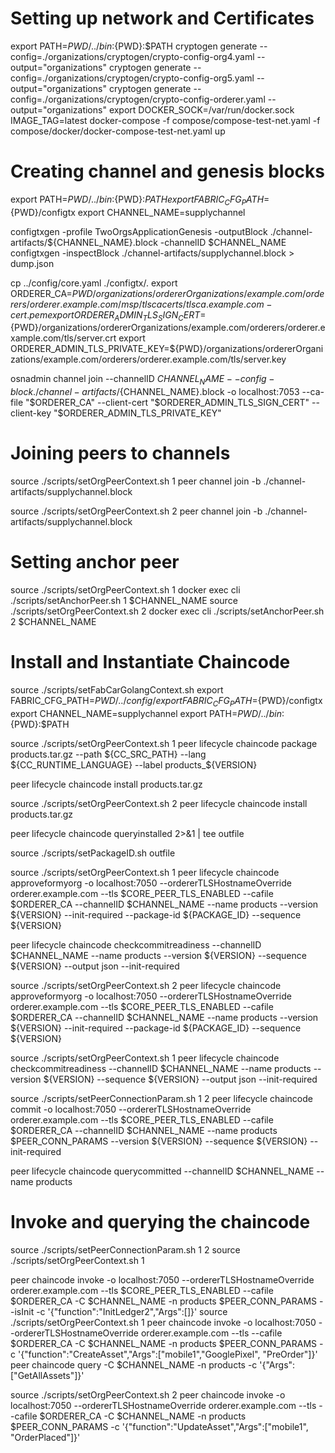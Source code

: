 # Setting up network and Certificates
export PATH=${PWD}/../bin:${PWD}:$PATH
cryptogen generate --config=./organizations/cryptogen/crypto-config-org4.yaml --output="organizations"
cryptogen generate --config=./organizations/cryptogen/crypto-config-org5.yaml --output="organizations"
cryptogen generate --config=./organizations/cryptogen/crypto-config-orderer.yaml --output="organizations"
export DOCKER_SOCK=/var/run/docker.sock
IMAGE_TAG=latest docker-compose -f compose/compose-test-net.yaml -f compose/docker/docker-compose-test-net.yaml up

# Creating channel and genesis blocks
export PATH=${PWD}/../bin:${PWD}:$PATH
export FABRIC_CFG_PATH=${PWD}/configtx
export CHANNEL_NAME=supplychannel

configtxgen -profile TwoOrgsApplicationGenesis -outputBlock ./channel-artifacts/${CHANNEL_NAME}.block -channelID $CHANNEL_NAME
configtxgen -inspectBlock ./channel-artifacts/supplychannel.block > dump.json

cp ../config/core.yaml ./configtx/.
export ORDERER_CA=${PWD}/organizations/ordererOrganizations/example.com/orderers/orderer.example.com/msp/tlscacerts/tlsca.example.com-cert.pem
export ORDERER_ADMIN_TLS_SIGN_CERT=${PWD}/organizations/ordererOrganizations/example.com/orderers/orderer.example.com/tls/server.crt
export ORDERER_ADMIN_TLS_PRIVATE_KEY=${PWD}/organizations/ordererOrganizations/example.com/orderers/orderer.example.com/tls/server.key

osnadmin channel join --channelID $CHANNEL_NAME --config-block ./channel-artifacts/${CHANNEL_NAME}.block -o localhost:7053 --ca-file "$ORDERER_CA" --client-cert "$ORDERER_ADMIN_TLS_SIGN_CERT" --client-key "$ORDERER_ADMIN_TLS_PRIVATE_KEY"

# Joining peers to channels
source ./scripts/setOrgPeerContext.sh 1
peer channel join -b ./channel-artifacts/supplychannel.block

source ./scripts/setOrgPeerContext.sh 2
peer channel join -b ./channel-artifacts/supplychannel.block

# Setting anchor peer
source ./scripts/setOrgPeerContext.sh 1
docker exec cli ./scripts/setAnchorPeer.sh 1 $CHANNEL_NAME
source ./scripts/setOrgPeerContext.sh 2
docker exec cli ./scripts/setAnchorPeer.sh 2 $CHANNEL_NAME

# Install and Instantiate Chaincode
source ./scripts/setFabCarGolangContext.sh
export FABRIC_CFG_PATH=$PWD/../config/
export FABRIC_CFG_PATH=${PWD}/configtx
export CHANNEL_NAME=supplychannel
export PATH=${PWD}/../bin:${PWD}:$PATH


source ./scripts/setOrgPeerContext.sh 1
peer lifecycle chaincode package products.tar.gz --path ${CC_SRC_PATH} --lang ${CC_RUNTIME_LANGUAGE} --label products_${VERSION}

peer lifecycle chaincode install products.tar.gz

source ./scripts/setOrgPeerContext.sh 2
peer lifecycle chaincode install products.tar.gz

peer lifecycle chaincode queryinstalled 2>&1 | tee outfile


source ./scripts/setPackageID.sh outfile


source ./scripts/setOrgPeerContext.sh 1
peer lifecycle chaincode approveformyorg -o localhost:7050 --ordererTLSHostnameOverride orderer.example.com --tls $CORE_PEER_TLS_ENABLED --cafile $ORDERER_CA --channelID $CHANNEL_NAME --name products --version ${VERSION} --init-required --package-id ${PACKAGE_ID} --sequence ${VERSION}

peer lifecycle chaincode checkcommitreadiness --channelID $CHANNEL_NAME --name products --version ${VERSION} --sequence ${VERSION} --output json --init-required

source ./scripts/setOrgPeerContext.sh 2
peer lifecycle chaincode approveformyorg -o localhost:7050 --ordererTLSHostnameOverride orderer.example.com --tls $CORE_PEER_TLS_ENABLED --cafile $ORDERER_CA --channelID $CHANNEL_NAME --name products --version ${VERSION} --init-required --package-id ${PACKAGE_ID} --sequence ${VERSION}

source ./scripts/setOrgPeerContext.sh 1
peer lifecycle chaincode checkcommitreadiness --channelID $CHANNEL_NAME --name products --version ${VERSION} --sequence ${VERSION} --output json --init-required

source ./scripts/setPeerConnectionParam.sh 1 2
peer lifecycle chaincode commit -o localhost:7050 --ordererTLSHostnameOverride orderer.example.com --tls $CORE_PEER_TLS_ENABLED --cafile $ORDERER_CA --channelID $CHANNEL_NAME --name products $PEER_CONN_PARAMS --version ${VERSION} --sequence ${VERSION} --init-required

peer lifecycle chaincode querycommitted --channelID $CHANNEL_NAME --name products

# Invoke and querying the chaincode

source ./scripts/setPeerConnectionParam.sh 1 2
source ./scripts/setOrgPeerContext.sh 1

peer chaincode invoke -o localhost:7050 --ordererTLSHostnameOverride orderer.example.com --tls $CORE_PEER_TLS_ENABLED --cafile $ORDERER_CA -C $CHANNEL_NAME -n products $PEER_CONN_PARAMS --isInit -c '{"function":"InitLedger2","Args":[]}'
source ./scripts/setOrgPeerContext.sh 1
peer chaincode invoke -o localhost:7050 --ordererTLSHostnameOverride orderer.example.com --tls --cafile $ORDERER_CA -C $CHANNEL_NAME -n products $PEER_CONN_PARAMS -c '{"function":"CreateAsset","Args":["mobile1","GooglePixel", "PreOrder"]}'
peer chaincode query -C $CHANNEL_NAME -n products -c '{"Args":["GetAllAssets"]}'

source ./scripts/setOrgPeerContext.sh 2
peer chaincode invoke -o localhost:7050 --ordererTLSHostnameOverride orderer.example.com --tls --cafile $ORDERER_CA -C $CHANNEL_NAME -n products $PEER_CONN_PARAMS -c '{"function":"UpdateAsset","Args":["mobile1", "OrderPlaced"]}'
